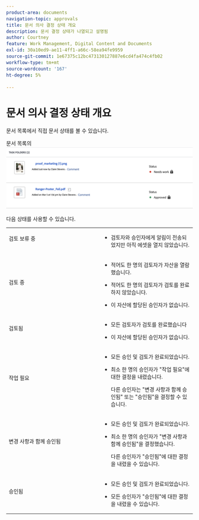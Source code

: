 ```yaml
---
product-area: documents
navigation-topic: approvals
title: 문서 의사 결정 상태 개요
description: 문서 결정 상태가 나열되고 설명됨
author: Courtney
feature: Work Management, Digital Content and Documents
exl-id: 30a10ed9-ae11-4ff1-a66c-58ea94fe9959
source-git-commit: 1e67375c12bc473130127887e6cd4fa474c4fb02
workflow-type: tm+mt
source-wordcount: '167'
ht-degree: 5%

---
```


# 문서 의사 결정 상태 개요

문서 목록에서 직접 문서 상태를 볼 수 있습니다.

문서 목록의 ![상태](assets/status-in-doc-list.png)


다음 상태를 사용할 수 있습니다.

<table>
            <col style="width: 50%;" />
            <col style="width: 50%;" />
            <tbody>
                 <tr>
                    <td>
                        검토 보류 중</p>
                    </td>
                    <td>
                        <ul>
                            <li>
                                검토자와 승인자에게 알림이 전송되었지만 아직 에셋을 열지 않았습니다.
                            </li>
                        </ul>
                    </td>
                </tr>
                 <tr>
                    <td>
                        검토 중</p>
                    </td>
                    <td>
                        <ul>
                            <li>
                                <p>적어도 한 명의 검토자가 자산을 열람했습니다.</p>
                            </li>
                            <li>
                                <p>적어도 한 명의 검토자가 검토를 완료하지 않았습니다.</p>
                            </li>
                            <li>
                                <p>이 자산에 할당된 승인자가 없습니다.</p>
                            </li>
                        </ul>
                    </td>
                </tr>
                 <tr>
                    <td>
                        검토됨</p>
                    </td>
                    <td>
                        <ul>
                            <li>
                                <p>모든 검토자가 검토를 완료했습니다</p>
                            </li>
                            <li>
                                <p>이 자산에 할당된 승인자가 없습니다.</p>
                            </li>
                        </ul>
                    </td>
                </tr>
                 <tr>
                    <td>작업 필요</p>
                    </td>
                    <td>
                        <ul>
                            <li>
                                <p>모든 승인 및 검토가 완료되었습니다.</p>
                            </li>
                            <li>
                                <p>최소 한 명의 승인자가 "작업 필요"에 대한 결정을 내렸습니다.</p>
                                <p>다른 승인자는 "변경 사항과 함께 승인됨" 또는 "승인됨"을 결정할 수 있습니다.
                            </li>
                        </ul>
                    </td>
                </tr>
                  <tr>
                    <td>변경 사항과 함께 승인됨</p>
                    </td>
                    <td>
                        <ul>
                            <li>
                                <p>모든 승인 및 검토가 완료되었습니다.</p>
                            </li>
                            <li>
                                <p>최소 한 명의 승인자가 "변경 사항과 함께 승인됨"을 결정했습니다.</p>
                                <p>다른 승인자가 "승인됨"에 대한 결정을 내렸을 수 있습니다.
                            </li>
                        </ul>
                    </td>
                </tr>
                 <tr>
                    <td>승인됨</p>
                    </td>
                    <td>
                        <ul>
                            <li>
                                <p>모든 승인 및 검토가 완료되었습니다.</p>
                            </li>
                            <li>
                                <p>모든 승인자가 "승인됨"에 대한 결정을 내렸을 수 있습니다.
                            </li>
                        </ul>
                    </td>
                </tr>
           </tbody>
        </table>



<!--



<table>
            <col style="width: 50%;" />
            <col style="width: 50%;" />
            <tbody>
                 <tr>
                    <td>
                        Pending review</p>
                    </td>
                    <td>
                        <ul>
                            <li>
                                Reviewers and approvers have been notified, but have not yet opened the asset.
                            </li>
                        </ul>
                    </td>
                </tr>
                 <tr>
                    <td>
                        In review</p>
                    </td>
                    <td>
                        <ul>
                            <li>
                                <p>At least one reviewer or approver has viewed the asset</p>
                            </li>
                            <li>
                                <p>At least one reviewer has not completed their review</p><p>Or</p>
                                <p>At least one approver has not made an approval decision</p>
                            </li>
                        </ul>
                    </td>
                </tr>
                 <tr>
                    <td>
                        Reviewed</p>
                    </td>
                    <td>
                        <ul>
                            <li>
                                All reviews are complete
                            </li>
                            <li>
                                There are no approvers
                            </li>
                        </ul>
                    </td>
                </tr>
                 <tr>
                    <td>Needs work</p>
                    </td>
                    <td>
                        <ul>
                            <li>
                                <p>All approvals and reviews are complete</p>
                            </li>
                            <li>
                                <p>At least one approver has made a decision of "Needs work"</p>
                                <p>Other approvers may have given decisions of "Approved with changes" or "Approved"
                            </li>
                        </ul>
                    </td>
                </tr>
                  <tr>
                    <td>Approved with changes</p>
                    </td>
                    <td>
                        <ul>
                            <li>
                                <p>All approvals and reviews are complete</p>
                            </li>
                            <li>
                                <p>At least one approver has made a decision of "Approved with changes"</p>
                                <p>Other approvers may have given decisions of "Approved"
                            </li>
                        </ul>
                    </td>
                </tr>
                 <tr>
                    <td>Approved</p>
                    </td>
                    <td>
                        <ul>
                            <li>
                                <p>All approvals and reviews are complete</p>
                            </li>
                            <li>
                                <p>All approvers may have given decisions of "Approved"
                            </li>
                        </ul>
                    </td>
                </tr>
           </tbody>
        </table>


-->